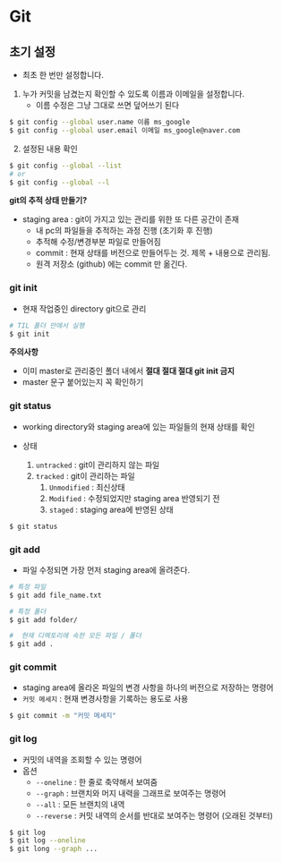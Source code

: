 # Git

## 초기 설정

- 최초 한 번만 설정합니다.

1. 누가 커밋을 남겼는지 확인할 수 있도록 이름과 이메일을 설정합니다.
   - 이름 수정은 그냥 그대로 쓰면 덮어쓰기 된다

```bash
$ git config --global user.name 이름 ms_google
$ git config --global user.email 이메일 ms_google@naver.com
```

2. 설정된 내용 확인 

```bash
$ git config --global --list
# or
$ git config --global --l
```



**git의 추적 상태 만들기?**

- staging area : git이 가지고 있는 관리를 위한 또 다른 공간이 존재
  - 내 pc의 파일들을 추적하는 과정 진행 (초기화 후 진행)
  - 추적해 수정/변경부분 파일로 만들어짐
  - commit : 현재 상태를 버전으로 만들어두는 것.  제목 + 내용으로 관리됨.
  - 원격 저장소 (github) 에는 commit 만 옮긴다. 



### git init

- 현재 작업중인 directory git으로 관리 

```bash
# TIL 폴더 안에서 실행 
$ git init
```

**주의사항**

- 이미 master로 관리중인 폴더 내에서 **절대 절대 절대 git init 금지**
- master 문구 붙어있는지 꼭 확인하기 



### git status

- working directory와 staging area에 있는 파일들의 현재 상태를 확인

- 상태
  1. `untracked` : git이 관리하지 않는 파일 
  2. `tracked` : git이 관리하는 파일
     1. `Unmodified` : 최신상태
     2. `Modified` : 수정되었지만 staging area 반영되기 전
     3. `staged` : staging area에 반영된 상태

```bash
$ git status
```



### git add

- 파일 수정되면 가장 먼저 staging area에 올려준다.

```bash
# 특정 파일 
$ git add file_name.txt

# 특정 폴더
$ git add folder/

#  현재 디렉토리에 속한 모든 파일 / 폴더
$ git add . 
```



### git commit

- staging area에 올라온 파일의 변경 사항을 하나의 버전으로 저장하는 명령어
- `커밋 메세지` : 현재 변경사항을 기록하는 용도로 사용

```bash
$ git commit -m "커밋 메세지"
```

 

### git log

- 커밋의 내역을 조회할 수 있는 명령어
- 옵션
  - `--oneline`	: 한 줄로 축약해서 보여줌
  - `--graph` : 브랜치와 머지 내력을 그래프로 보여주는 명령어
  - `--all` : 모든 브랜치의 내역
  - `--reverse` : 커밋 내역의 순서를 반대로 보여주는 명령어 (오래된 것부터)

```bash
$ git log
$ git log --oneline
$ git long --graph ...
```

